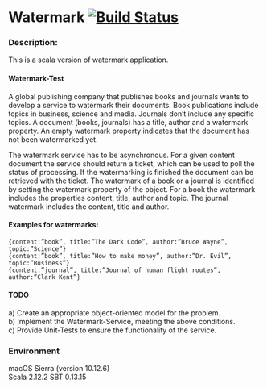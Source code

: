 Watermark [![Build Status](https://github.com/VladimirYushkevich/test-tasks/workflows/watermark-java/badge.svg)](https://github.com/VladimirYushkevich/test-tasks/actions?workflow=watermark-java)
=
### Description:

This is a scala version of watermark application.


#### Watermark-Test

A global publishing company that publishes books and journals wants to develop a service to
watermark their documents. Book publications include topics in business, science and media. Journals
don’t include any specific topics. A document (books, journals) has a title, author and a watermark
property. An empty watermark property indicates that the document has not been watermarked yet.

The watermark service has to be asynchronous. For a given content document the service should
return a ticket, which can be used to poll the status of processing. If the watermarking is finished the
document can be retrieved with the ticket. The watermark of a book or a journal is identified by
setting the watermark property of the object. For a book the watermark includes the properties
content, title, author and topic. The journal watermark includes the content, title and author.

#### Examples for watermarks:
```
{content:”book”, title:”The Dark Code”, author:”Bruce Wayne”, topic:”Science”}
{content:”book”, title:”How to make money”, author:”Dr. Evil”, topic:”Business”}
{content:”journal”, title:”Journal of human flight routes”, author:”Clark Kent”}
```

#### TODO
a) Create an appropriate object-oriented model for the problem.<br />
b) Implement the Watermark-Service, meeting the above conditions.<br />
c) Provide Unit-Tests to ensure the functionality of the service.

### Environment

macOS Sierra (version 10.12.6)  
Scala 2.12.2
SBT 0.13.15